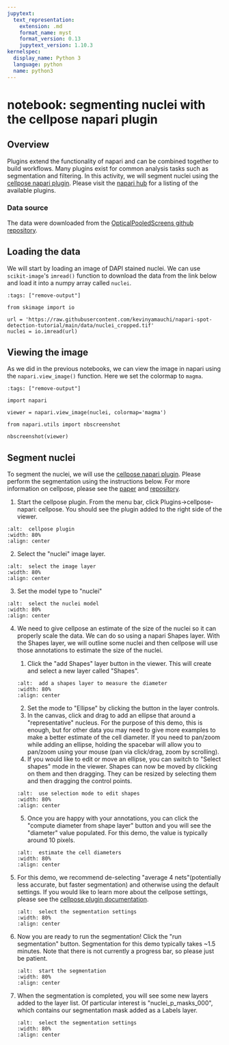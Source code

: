 ```yaml
---
jupytext:
  text_representation:
    extension: .md
    format_name: myst
    format_version: 0.13
    jupytext_version: 1.10.3
kernelspec:
  display_name: Python 3
  language: python
  name: python3
---
```


# notebook: segmenting nuclei with the cellpose napari plugin

## Overview

Plugins extend the functionality of napari and can be combined together to build workflows. Many plugins exist for common analysis tasks such as segmentation and filtering. In this activity, we will segment nuclei using the [cellpose napari plugin](https://github.com/MouseLand/cellpose-napari). Please visit the [napari hub](https://www.napari-hub.org/) for a listing of the available plugins.

### Data source

The data were downloaded from the [OpticalPooledScreens github repository](https://github.com/feldman4/OpticalPooledScreens).

## Loading the data

We will start by loading an image of DAPI stained nuclei. We can use `scikit-image`'s `imread()` function to download the data from the link below and load it into a numpy array called `nuclei`.

```{code-cell} python
:tags: ["remove-output"]

from skimage import io

url = 'https://raw.githubusercontent.com/kevinyamauchi/napari-spot-detection-tutorial/main/data/nuclei_cropped.tif'
nuclei = io.imread(url)
```

## Viewing the image

As we did in the previous notebooks, we can view the image in napari using the `napari.view_image()` function. Here we set the colormap to `magma`.

```{code-cell} ipython3
:tags: ["remove-output"]

import napari

viewer = napari.view_image(nuclei, colormap='magma')
```

```{code-cell} ipython3
from napari.utils import nbscreenshot

nbscreenshot(viewer)
```

## Segment nuclei

To segment the nuclei, we will use the [cellpose napari plugin](https://github.com/MouseLand/cellpose-napari). Please perform the segmentation using the instructions below. For more information on cellpose, please see the [paper](https://www.nature.com/articles/s41592-020-01018-x) and [repository](https://github.com/MouseLand/cellpose).

1. Start the cellpose plugin. From the menu bar, click Plugins->cellpose-napari: cellpose. You should see the plugin added to the right side of the viewer.

```{image} resources/cellpose_plugin.png
:alt:  cellpose plugin
:width: 80%
:align: center
```

2. Select the "nuclei" image layer.

```{image} resources/cellpose_screenshots_image_selection.png
:alt:  select the image layer
:width: 80%
:align: center
```

3. Set the model type to "nuclei"

```{image} resources/cellpose_screenshots_model_selection.png
:alt:  select the nuclei model
:width: 80%
:align: center
```

4. We need to give cellpose an estimate of the size of the nuclei so it can properly scale the data. We can do so using a napari Shapes layer. With the Shapes layer, we will outline some nuclei and then cellpose will use those annotations to estimate the size of the nuclei.
    1. Click the "add Shapes" layer button in the viewer. This will create and select a new layer called "Shapes".

    ```{image} resources/cellpose_screenshots_add_shape.png
	:alt:  add a shapes layer to measure the diameter
	:width: 80%
	:align: center
	```

    2. Set the mode to "Ellipse" by clicking the button in the layer controls.
    3. In the canvas, click and drag to add an ellipse that around a "representative" nucleus. For the purpose of this demo, this is enough, but for other data you may need to give more examples to make a better estimate of the cell diameter. If you need to pan/zoom while adding an ellipse, holding the spacebar will allow you to pan/zoom using your mouse (pan via click/drag, zoom by scrolling).
    4. If you would like to edit or move an ellipse, you can switch to "Select shapes" mode in the viewer. Shapes can now be moved by clicking on them and then dragging. They can be resized by selecting them and then dragging the control points.
    
    ```{image} resources/cellpose_screenshots_select_shape.png
	:alt:  use selection mode to edit shapes
	:width: 80%
	:align: center
	```

    5. Once you are happy with your annotations, you can click the "compute diameter from shape layer" button and you will see the "diameter" value populated. For this demo, the value is typically around 10 pixels.

    ```{image} resources/cellpose_screenshots_diameter.png
	:alt:  estimate the cell diameters
	:width: 80%
	:align: center
	```

5. For this demo, we recommend de-selecting "average 4 nets"(potentially less accurate, but faster segmentation) and otherwise using the default settings. If you would like to learn more about the cellpose settings, please see the [cellpose plugin documentation](https://cellpose-napari.readthedocs.io/en/latest/settings.html).

 	```{image} resources/cellpose_screenshots_settings.png
	:alt:  select the segmentation settings
	:width: 80%
	:align: center
	```
	
6. Now you are ready to run the segmentation! Click the "run segmentation" button. Segmentation for this demo typically takes ~1.5 minutes. Note that there is not currently a progress bar, so please just be patient.

 	```{image} resources/cellpose_screenshots_run.png
	:alt:  start the segmentation
	:width: 80%
	:align: center
	```

7. When the segmentation is completed, you will see some new layers added to the layer list. Of particular interest is "nuclei_p_masks_000", which contains our segmentation mask added as a Labels layer.

 	```{image} resources/cellpose_screenshots_results.png
	:alt:  select the segmentation settings
	:width: 80%
	:align: center
	```




 